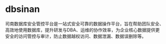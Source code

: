 # dbsinan
司南数据库安全管控平台是一站式安全可靠的数据操作平台，旨在帮助团队安全、高效地使用数据库，提升研发与DBA、运维的协作效率，为企业核心数据提供更安全的访问管控与审计，防止数据越权访问、数据泄漏、数据误删除等。
